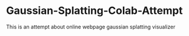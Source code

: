 # Gaussian-Splatting-Colab-Attempt
This is an attempt about online webpage gaussian splatting visualizer
